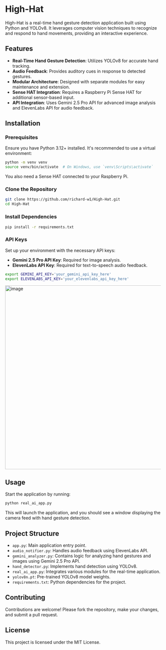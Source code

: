 ﻿# High-Hat

High-Hat is a real-time hand gesture detection application built using Python and YOLOv8. It leverages computer vision techniques to recognize and respond to hand movements, providing an interactive experience.

## Features

* **Real-Time Hand Gesture Detection**: Utilizes YOLOv8 for accurate hand tracking.
* **Audio Feedback**: Provides auditory cues in response to detected gestures.
* **Modular Architecture**: Designed with separate modules for easy maintenance and extension.
* **Sense HAT Integration**: Requires a Raspberry Pi Sense HAT for additional sensor-based input.
* **API Integration**: Uses Gemini 2.5 Pro API for advanced image analysis and ElevenLabs API for audio feedback.

## Installation

### Prerequisites

Ensure you have Python 3.12+ installed. It's recommended to use a virtual environment:

```bash
python -m venv venv
source venv/bin/activate  # On Windows, use `venv\Scripts\activate`
```

You also need a Sense HAT connected to your Raspberry Pi.

### Clone the Repository

```bash
git clone https://github.com/richard-w1/High-Hat.git
cd High-Hat
```

### Install Dependencies

```bash
pip install -r requirements.txt
```

### API Keys

Set up your environment with the necessary API keys:

* **Gemini 2.5 Pro API Key**: Required for image analysis.
* **ElevenLabs API Key**: Required for text-to-speech audio feedback.

```bash
export GEMINI_API_KEY='your_gemini_api_key_here'
export ELEVENLABS_API_KEY='your_elevenlabs_api_key_here'
```
<img width="1671" height="596" alt="image" src="https://github.com/user-attachments/assets/97e43c65-655a-4652-9c45-d9543ad330b2" />

## Usage

Start the application by running:

```bash
python real_ai_app.py
```

This will launch the application, and you should see a window displaying the camera feed with hand gesture detection.

## Project Structure

* `app.py`: Main application entry point.
* `audio_notifier.py`: Handles audio feedback using ElevenLabs API.
* `gemini_analyzer.py`: Contains logic for analyzing hand gestures and images using Gemini 2.5 Pro API.
* `hand_detector.py`: Implements hand detection using YOLOv8.
* `real_ai_app.py`: Integrates various modules for the real-time application.
* `yolov8n.pt`: Pre-trained YOLOv8 model weights.
* `requirements.txt`: Python dependencies for the project.

## Contributing

Contributions are welcome! Please fork the repository, make your changes, and submit a pull request.

## License

This project is licensed under the MIT License.

